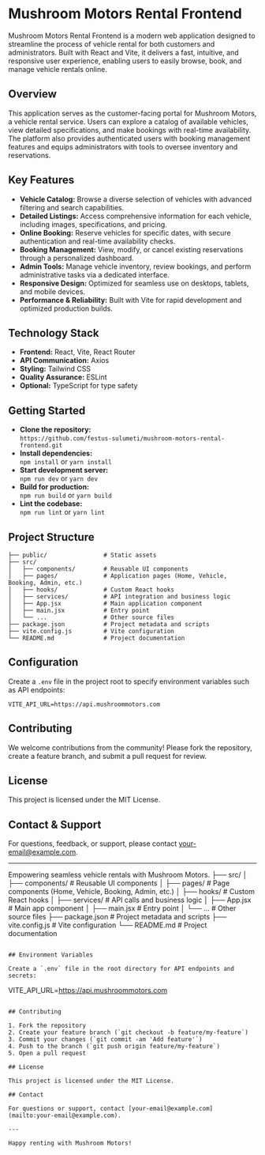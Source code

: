 # Mushroom Motors Rental Frontend

Mushroom Motors Rental Frontend is a modern web application designed to streamline the process of vehicle rental for both customers and administrators. Built with React and Vite, it delivers a fast, intuitive, and responsive user experience, enabling users to easily browse, book, and manage vehicle rentals online.

## Overview

This application serves as the customer-facing portal for Mushroom Motors, a vehicle rental service. Users can explore a catalog of available vehicles, view detailed specifications, and make bookings with real-time availability. The platform also provides authenticated users with booking management features and equips administrators with tools to oversee inventory and reservations.

## Key Features

- **Vehicle Catalog:** Browse a diverse selection of vehicles with advanced filtering and search capabilities.
- **Detailed Listings:** Access comprehensive information for each vehicle, including images, specifications, and pricing.
- **Online Booking:** Reserve vehicles for specific dates, with secure authentication and real-time availability checks.
- **Booking Management:** View, modify, or cancel existing reservations through a personalized dashboard.
- **Admin Tools:** Manage vehicle inventory, review bookings, and perform administrative tasks via a dedicated interface.
- **Responsive Design:** Optimized for seamless use on desktops, tablets, and mobile devices.
- **Performance & Reliability:** Built with Vite for rapid development and optimized production builds.

## Technology Stack

- **Frontend:** React, Vite, React Router
- **API Communication:** Axios
- **Styling:** Tailwind CSS
- **Quality Assurance:** ESLint
- **Optional:** TypeScript for type safety

## Getting Started

- **Clone the repository:**  
  `https://github.com/festus-sulumeti/mushroom-motors-rental-frontend.git`
- **Install dependencies:**  
  `npm install` or `yarn install`
- **Start development server:**  
  `npm run dev` or `yarn dev`
- **Build for production:**  
  `npm run build` or `yarn build`
- **Lint the codebase:**  
  `npm run lint` or `yarn lint`

## Project Structure

```
├── public/                # Static assets
├── src/
│   ├── components/        # Reusable UI components
│   ├── pages/             # Application pages (Home, Vehicle, Booking, Admin, etc.)
│   ├── hooks/             # Custom React hooks
│   ├── services/          # API integration and business logic
│   ├── App.jsx            # Main application component
│   ├── main.jsx           # Entry point
│   └── ...                # Other source files
├── package.json           # Project metadata and scripts
├── vite.config.js         # Vite configuration
└── README.md              # Project documentation
```

## Configuration

Create a `.env` file in the project root to specify environment variables such as API endpoints:
```
VITE_API_URL=https://api.mushroommotors.com
```

## Contributing

We welcome contributions from the community! Please fork the repository, create a feature branch, and submit a pull request for review.

## License

This project is licensed under the MIT License.

## Contact & Support

For questions, feedback, or support, please contact [your-email@example.com](mailto:your-email@example.com).

---

Empowering seamless vehicle rentals with Mushroom Motors.
├── src/
│   ├── components/        # Reusable UI components
│   ├── pages/             # Page components (Home, Vehicle, Booking, Admin, etc.)
│   ├── hooks/             # Custom React hooks
│   ├── services/          # API calls and business logic
│   ├── App.jsx            # Main app component
│   ├── main.jsx           # Entry point
│   └── ...                # Other source files
├── package.json           # Project metadata and scripts
├── vite.config.js         # Vite configuration
└── README.md              # Project documentation
```

## Environment Variables

Create a `.env` file in the root directory for API endpoints and secrets:
```
VITE_API_URL=https://api.mushroommotors.com
```

## Contributing

1. Fork the repository
2. Create your feature branch (`git checkout -b feature/my-feature`)
3. Commit your changes (`git commit -am 'Add feature'`)
4. Push to the branch (`git push origin feature/my-feature`)
5. Open a pull request

## License

This project is licensed under the MIT License.

## Contact

For questions or support, contact [your-email@example.com](mailto:your-email@example.com).

---

Happy renting with Mushroom Motors!
